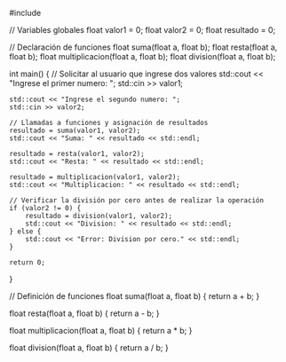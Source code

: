 #include <iostream>

// Variables globales
float valor1 = 0;
float valor2 = 0;
float resultado = 0;

// Declaración de funciones
float suma(float a, float b);
float resta(float a, float b);
float multiplicacion(float a, float b);
float division(float a, float b);

int main() {
    // Solicitar al usuario que ingrese dos valores
    std::cout << "Ingrese el primer numero: ";
    std::cin >> valor1;

    std::cout << "Ingrese el segundo numero: ";
    std::cin >> valor2;

    // Llamadas a funciones y asignación de resultados
    resultado = suma(valor1, valor2);
    std::cout << "Suma: " << resultado << std::endl;

    resultado = resta(valor1, valor2);
    std::cout << "Resta: " << resultado << std::endl;

    resultado = multiplicacion(valor1, valor2);
    std::cout << "Multiplicacion: " << resultado << std::endl;

    // Verificar la división por cero antes de realizar la operación
    if (valor2 != 0) {
        resultado = division(valor1, valor2);
        std::cout << "Division: " << resultado << std::endl;
    } else {
        std::cout << "Error: Division por cero." << std::endl;
    }

    return 0;
}

// Definición de funciones
float suma(float a, float b) {
    return a + b;
}

float resta(float a, float b) {
    return a - b;
}

float multiplicacion(float a, float b) {
    return a * b;
}

float division(float a, float b) {
    return a / b;
}
